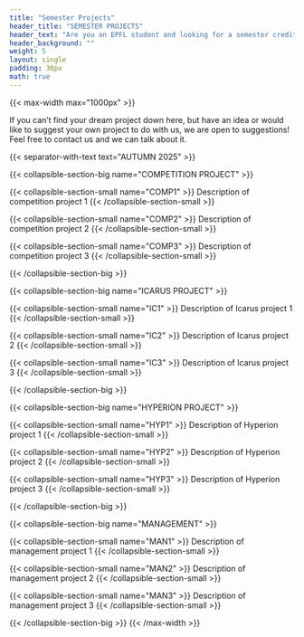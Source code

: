 ```yaml
---
title: "Semester Projects"
header_title: "SEMESTER PROJECTS"
header_text: "Are you an EPFL student and looking for a semester credited, Bachelors or Masters Project ? Look no further! We have something for you!"
header_background: ""
weight: 5
layout: single
padding: 30px
math: true
---
```

<link rel="stylesheet" href="{{ $styles.Permalink }}" media="screen">

{{< max-width max="1000px" >}}

<p>
If you can’t find your dream project down here, but have an idea or would like to suggest your own project to do with us, we are open to suggestions! Feel free to contact us and we can talk about it.
</p>

{{< separator-with-text text="AUTUMN 2025" >}}

{{< collapsible-section-big name="COMPETITION PROJECT" >}}

{{< collapsible-section-small name="COMP1" >}}
Description of competition project 1
{{< /collapsible-section-small >}}

{{< collapsible-section-small name="COMP2" >}}
Description of competition project 2
{{< /collapsible-section-small >}}

{{< collapsible-section-small name="COMP3" >}}
Description of competition project 3
{{< /collapsible-section-small >}}

{{< /collapsible-section-big >}}

{{< collapsible-section-big name="ICARUS PROJECT" >}}

{{< collapsible-section-small name="IC1" >}}
Description of Icarus project 1
{{< /collapsible-section-small >}}

{{< collapsible-section-small name="IC2" >}}
Description of Icarus project 2
{{< /collapsible-section-small >}}

{{< collapsible-section-small name="IC3" >}}
Description of Icarus project 3
{{< /collapsible-section-small >}}

{{< /collapsible-section-big >}}

{{< collapsible-section-big name="HYPERION PROJECT" >}}

{{< collapsible-section-small name="HYP1" >}}
Description of Hyperion project 1
{{< /collapsible-section-small >}}

{{< collapsible-section-small name="HYP2" >}}
Description of Hyperion project 2
{{< /collapsible-section-small >}}

{{< collapsible-section-small name="HYP3" >}}
Description of Hyperion project 3
{{< /collapsible-section-small >}}

{{< /collapsible-section-big >}}

{{< collapsible-section-big name="MANAGEMENT" >}}

{{< collapsible-section-small name="MAN1" >}}
Description of management project 1
{{< /collapsible-section-small >}}

{{< collapsible-section-small name="MAN2" >}}
Description of management project 2
{{< /collapsible-section-small >}}

{{< collapsible-section-small name="MAN3" >}}
Description of management project 3
{{< /collapsible-section-small >}}

{{< /collapsible-section-big >}}
{{< /max-width >}}
